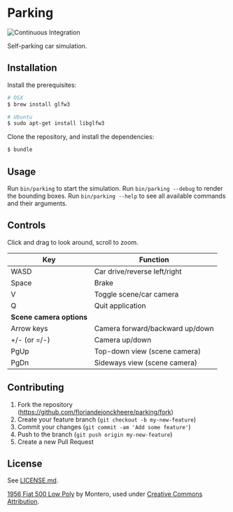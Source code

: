 # Parking

![Continuous Integration](https://github.com/floriandejonckheere/parking/workflows/Continuous%20Integration/badge.svg)

Self-parking car simulation.

## Installation

Install the prerequisites:

```sh
# OSX
$ brew install glfw3

# Ubuntu
$ sudo apt-get install libglfw3
```
Clone the repository, and install the dependencies:

```sh
$ bundle
```

## Usage

Run `bin/parking` to start the simulation.
Run `bin/parking --debug` to render the bounding boxes.
Run `bin/parking --help` to see all available commands and their arguments.

## Controls

Click and drag to look around, scroll to zoom.

| **Key**                  | **Function**                    |
|--------------------------|---------------------------------|
| WASD                     | Car drive/reverse left/right    |
| Space                    | Brake                           |
| V                        | Toggle scene/car camera         |
| Q                        | Quit application                |
| **Scene camera options** |                                 |
| Arrow keys               | Camera forward/backward up/down |
| +/- (or =/-)             | Camera up/down                  |
| PgUp                     | Top-down view (scene camera)    |
| PgDn                     | Sideways view (scene camera)    |

## Contributing

1. Fork the repository (<https://github.com/floriandejonckheere/parking/fork>)
2. Create your feature branch (`git checkout -b my-new-feature`)
3. Commit your changes (`git commit -am 'Add some feature'`)
4. Push to the branch (`git push origin my-new-feature`)
5. Create a new Pull Request

## License

See [LICENSE.md](LICENSE.md).

[1956 Fiat 500 Low Poly](https://skfb.ly/ooxzE) by Montero, used under [Creative Commons Attribution](http://creativecommons.org/licenses/by/4.0/).
